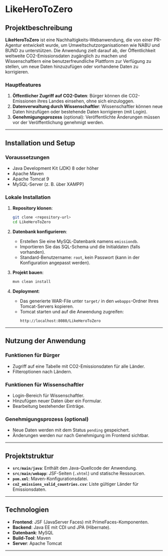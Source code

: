 # LikeHeroToZero

## Projektbeschreibung

**LikeHeroToZero** ist eine Nachhaltigkeits-Webanwendung, die von einer PR-Agentur entwickelt wurde, um Umweltschutzorganisationen wie NABU und BUND zu unterstützen. Die Anwendung zielt darauf ab, der Öffentlichkeit weltweite CO2-Emissionsdaten zugänglich zu machen und Wissenschaftlern eine benutzerfreundliche Plattform zur Verfügung zu stellen, um neue Daten hinzuzufügen oder vorhandene Daten zu korrigieren.

### Hauptfeatures

1. **Öffentlicher Zugriff auf CO2-Daten**: Bürger können die CO2-Emissionen ihres Landes einsehen, ohne sich einzuloggen.
2. **Datenverwaltung durch Wissenschaftler**: Wissenschaftler können neue Daten hinzufügen oder bestehende Daten korrigieren (mit Login).
3. **Genehmigungsprozess** (optional): Veröffentlichte Änderungen müssen vor der Veröffentlichung genehmigt werden.

---

## Installation und Setup

### Voraussetzungen
- Java Development Kit (JDK) 8 oder höher
- Apache Maven
- Apache Tomcat 9
- MySQL-Server (z. B. über XAMPP)

### Lokale Installation

1. **Repository klonen**:
   ```bash
   git clone <repository-url>
   cd LikeHeroToZero
   ```

2. **Datenbank konfigurieren**:
   - Erstellen Sie eine MySQL-Datenbank namens `emissiondb`.
   - Importieren Sie das SQL-Schema und die Initialdaten (falls vorhanden).
   - Standard-Benutzername: `root`, kein Passwort (kann in der Konfiguration angepasst werden).

3. **Projekt bauen**:
   ```bash
   mvn clean install
   ```

4. **Deployment**:
   - Das generierte WAR-File unter `target/` in den `webapps`-Ordner Ihres Tomcat-Servers kopieren.
   - Tomcat starten und auf die Anwendung zugreifen:
     ```
     http://localhost:8080/LikeHeroToZero
     ```

---

## Nutzung der Anwendung

### Funktionen für Bürger
- Zugriff auf eine Tabelle mit CO2-Emissionsdaten für alle Länder.
- Filteroptionen nach Ländern.

### Funktionen für Wissenschaftler
- Login-Bereich für Wissenschaftler.
- Hinzufügen neuer Daten über ein Formular.
- Bearbeitung bestehender Einträge.

### Genehmigungsprozess (optional)
- Neue Daten werden mit dem Status `pending` gespeichert.
- Änderungen werden nur nach Genehmigung im Frontend sichtbar.

---

## Projektstruktur

- **`src/main/java`**: Enthält den Java-Quellcode der Anwendung.
- **`src/main/webapp`**: JSF-Seiten (`.xhtml`) und statische Ressourcen.
- **`pom.xml`**: Maven-Konfigurationsdatei.
- **`co2_emissions_valid_countries.csv`**: Liste gültiger Länder für Emissionsdaten.

---

## Technologien
- **Frontend**: JSF (JavaServer Faces) mit PrimeFaces-Komponenten.
- **Backend**: Java EE mit CDI und JPA (Hibernate).
- **Datenbank**: MySQL
- **Build-Tool**: Maven
- **Server**: Apache Tomcat

---


